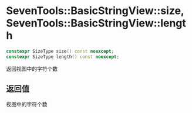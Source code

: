 # SevenTools::BasicStringView::size, SevenTools::BasicStringView::length

```cpp
constexpr SizeType size() const noexcept;
constexpr SizeType length() const noexcept;
```

返回视图中的字符个数

## 返回值

视图中的字符个数